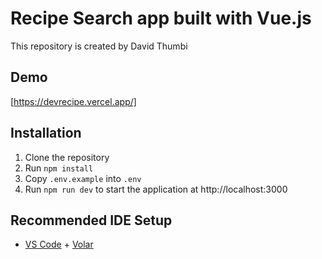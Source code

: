 # Recipe Search app built with Vue.js
This repository is created by David Thumbi

## Demo
[https://devrecipe.vercel.app/]

## Installation
1. Clone the repository
1. Run `npm install`
1. Copy `.env.example` into `.env`
1. Run `npm run dev` to start the application at http://localhost:3000


## Recommended IDE Setup

- [VS Code](https://code.visualstudio.com/) + [Volar](https://marketplace.visualstudio.com/items?itemName=Vue.volar)

